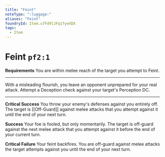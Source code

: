```yaml
---
title: "Feint"
noteType: ":luggage:"
aliases: "Feint"
foundryId: Item.u7Fd9lJFq1fyeXDX
tags:
  - Item
---
```


# Feint `pf2:1`

**Requirements** You are within melee reach of the target you attempt to Feint.

* * *

With a misleading flourish, you leave an opponent unprepared for your real attack. Attempt a Deception check against your target's Perception DC.

* * *

**Critical Success** You throw your enemy's defenses against you entirely off. The target is [[Off-Guard]] against melee attacks that you attempt against it until the end of your next turn.

**Success** Your foe is fooled, but only momentarily. The target is off-guard against the next melee attack that you attempt against it before the end of your current turn.

**Critical Failure** Your feint backfires. You are off-guard against melee attacks the target attempts against you until the end of your next turn.
